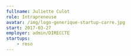 ```yaml
---
fullname: Juliette Culot
role: Intrapreneuse
avatar: /img/logo-generique-startup-carre.jpg
start: 2017-03-27
employer: admin/DIRECCTE
startups:
    - reso
---
```

